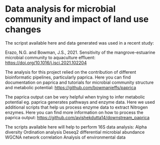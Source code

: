 # Data analysis for microbial community and impact of land use changes 

The scripst available here and data generated was used in a recent study: 

Erazo, N.G. and Bowman, J.S., 2021. Sensitivity of the mangrove-estuarine microbial community to aquaculture effluent: https://doi.org/10.1016/j.isci.2021.102204

The analysis for this project relied on the contribution of different bioinformatic pipelines, particularly paprica. Here you can find documentation on paprica and tutorials for microbial community structure and metabolic potential: https://github.com/bowmanjeffs/paprica

The paprica output can be very helpful when trying to infer metabolic potential eg. paprica generates pathways and enzyme data. Here we used additional scripts that help us process enzyme data to extract Nitrogen enzymes. Here you can find more information on how to process the paprica output: https://github.com/avishekdutta14/downstream_paprica 

The scripts available here will help to perform 16S data analysis:
Alpha diversity
Ordination analysis
Deseq2 differential microbial abundance
WGCNA network correlation 
Analysis of environmental data
